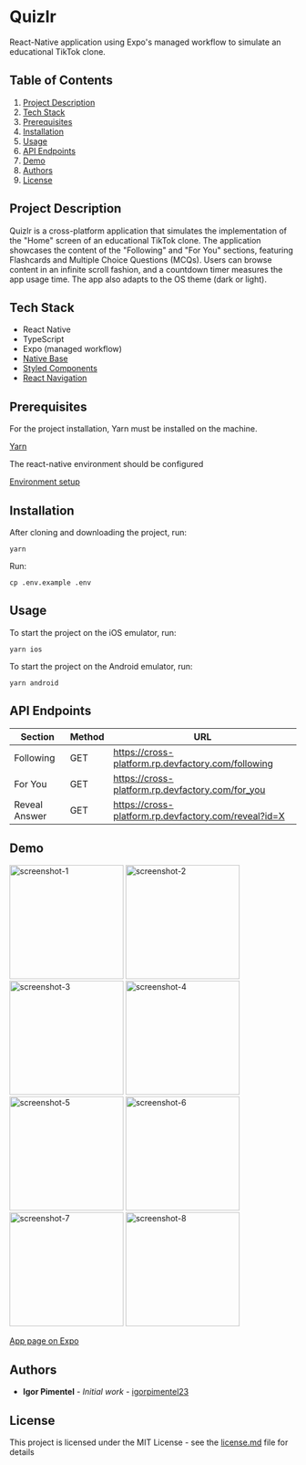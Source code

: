 # Quizlr
React-Native application using Expo's managed workflow to simulate an educational TikTok clone.

## Table of Contents
1. [Project Description](#project-description)
2. [Tech Stack](#tech-stack)
3. [Prerequisites](#prerequisites)
4. [Installation](#installation)
5. [Usage](#usage)
6. [API Endpoints](#api-endpoints)
7. [Demo](#demo)
8. [Authors](#authors)
9. [License](#license)

## Project Description
Quizlr is a cross-platform application that simulates the implementation of the "Home" screen of an educational TikTok clone. The application showcases the content of the "Following" and "For You" sections, featuring Flashcards and Multiple Choice Questions (MCQs). Users can browse content in an infinite scroll fashion, and a countdown timer measures the app usage time. The app also adapts to the OS theme (dark or light).

## Tech Stack
- React Native
- TypeScript
- Expo (managed workflow)
- [Native Base](https://nativebase.io/)
- [Styled Components](https://styled-components.com/)
- [React Navigation](https://reactnavigation.org/)

## Prerequisites
For the project installation, Yarn must be installed on the machine.

[Yarn](https://classic.yarnpkg.com/en/docs/install/)

The react-native environment should be configured

[Environment setup](https://reactnative.dev/docs/environment-setup)

## Installation
After cloning and downloading the project, run:

```
yarn
```

Run:
```
cp .env.example .env
```

## Usage

To start the project on the iOS emulator, run:

```
yarn ios
```

To start the project on the Android emulator, run:

```
yarn android
```

## API Endpoints

|Section | Method|URL|
|--|--|--|
|Following |GET |https://cross-platform.rp.devfactory.com/following|
|For You |GET |https://cross-platform.rp.devfactory.com/for_you|
|Reveal Answer |GET |https://cross-platform.rp.devfactory.com/reveal?id=X|

## Demo
<img src="https://github.com/igorpimentel23/quizlr/assets/72712137/8a49d698-d0cd-457d-a0b1-b29c2d20b4c9" alt="screenshot-1" width="200" />
<img src="https://github.com/igorpimentel23/quizlr/assets/72712137/2f763758-7522-48b2-b699-4a49ca631642" alt="screenshot-2" width="200" />
<img src="https://github.com/igorpimentel23/quizlr/assets/72712137/bd2a269d-50ed-4d47-ac50-7e4ef344dcdc" alt="screenshot-3" width="200" />
<img src="https://github.com/igorpimentel23/quizlr/assets/72712137/46f8ef80-cb0c-4a2f-b4b2-8088501d231c" alt="screenshot-4" width="200" />


<img src="https://github.com/igorpimentel23/quizlr/assets/72712137/2630917d-af88-48ae-a5e9-f80d71697763" alt="screenshot-5" width="200" />
<img src="https://github.com/igorpimentel23/quizlr/assets/72712137/1f07c26f-912f-42f5-bd89-fe182afb6cc9" alt="screenshot-6" width="200" />
<img src="https://github.com/igorpimentel23/quizlr/assets/72712137/84cbfa42-304b-4af5-a6b5-b9136993f137" alt="screenshot-7" width="200" />
<img src="https://github.com/igorpimentel23/quizlr/assets/72712137/e4f928bf-926c-411f-80ff-0bcfa3091106" alt="screenshot-8" width="200" />


[App page on Expo](https://expo.dev/%40igortpimentel/quizlr?serviceType=eas&distribution=expo-go&scheme=exp%2Bquizlr&channel=develop&sdkVersion=48.0.0)

## Authors

* **Igor Pimentel** - *Initial work* - [igorpimentel23](https://github.com/igorpimentel23)

## License

This project is licensed under the MIT License - see the [license.md](license.md) file for details

